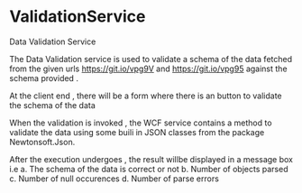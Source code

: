 # ValidationService
Data Validation Service

The Data Validation service is used to validate a schema of the data fetched from the given urls https://git.io/vpg9V and https://git.io/vpg95 against the schema provided . 

At the client end , there will be a form where there is an button to validate the schema of the data

When the validation is invoked , the WCF service contains a method to validate the data using some buili in JSON classes from the package Newtonsoft.Json. 

After the execution undergoes , the result willbe displayed in a message box i.e
a. The schema of the data is correct or not
b. Number of objects parsed
c. Number of null occurences
d. Number of parse errors
